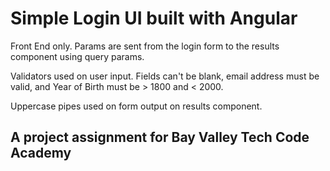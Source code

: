 # Simple Login UI built with Angular

Front End only. Params are sent from the login form to the results component using query params.

Validators used on user input. Fields can't be blank, email address must be valid, and Year of Birth must be > 1800 and < 2000.

Uppercase pipes used on form output on results component.

## A project assignment for Bay Valley Tech Code Academy
